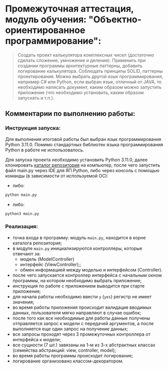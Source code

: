 # Промежуточная аттестация, модуль обучения: "Объектно-ориентированное программирование":

> Создать проект калькулятора комплексных чисел (достаточно сделать сложение, умножение и деление).
Применить при создании программы архитектурные паттерны, добавить логирование калькулятора.
Соблюдать принципы SOLID, паттерны проектирования.
Можно выбрать другой язык программирования, например C# или Python, если выбран язык, отличный от JAVA, то необходимо
написать документ, каким образом можно запустить приложение (что необходимо установить, каким образом запускать и т.п.).
> 


## Комментарии по выполнению работы:

### Инструкция запуска:

Для выполнения итоговой работы был выбран язык программирования Python 3.11.0. Помимо стандартных библиотек языка 
программирования Python в работе не использовалось. 

Для запуска проекта необходимо установить Python 3.11.0, далее клонировать [каталог репозитория](https://github.com/AllIWantIsNotAvailable/GeekBrains_OOP/tree/main/seminars/Sem07_OOP_Desing_and_SOLID_part_2/HomeWork)
на компьютер, после чего запустить файл main.py через IDE для ЯП Python, либо через консоль с помощью команды (в 
зависимости от используемой ОС):
- либо:
```bash
python main.py
```
- либо:
```bash
python3 main.py
```


### Реализация:

- точка входа в программу: модуль `main.py`, находится в корне каталога репозитория;
- в модуле `main.py` инициализируются контроллеры, которые отвечают за:
  - модель (ModelController)
  - интерфейс (ViewController);;
  - обмен информацией между моделью и интерфейсом (Controller).
- после чего запускается контроллер интерфейса с начальным окном программы, на котором необходимо выбрать приложение;
- инструкция по работе с приложением выводится при старте приложения;
- для начала работы необходимо ввести `y` (`yes`) регистр не имеет значения;
- во время работы приложения происходит валидация вводимых данных, пользователя мягко направляют в случае ошибок;
- после того как все необходимые для работы данные получены отправляется запрос к модели с передачей аргументов, а
после выполняется еще один запрос на получение данных;
- все запросы проходят через 3 промежуточных контроллера от интерфейса к модели;
- все сущности (7 шт.) завязаны на 1-м из 3-х абстрактных классах (семейства абстракций: view, controller, model);
- во время работы программы происходит логирование;
- логирование организовано классом-декоратором.